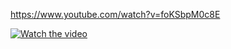https://www.youtube.com/watch?v=foKSbpM0c8E

[![Watch the video](https://firebasestorage.googleapis.com/v0/b/sklep-803fd.appspot.com/o/Screenshot_20200327-141050.png?alt=media&token=943af138-c70b-4f33-ae52-ff18bb128841)](https://www.youtube.com/watch?v=foKSbpM0c8E)
